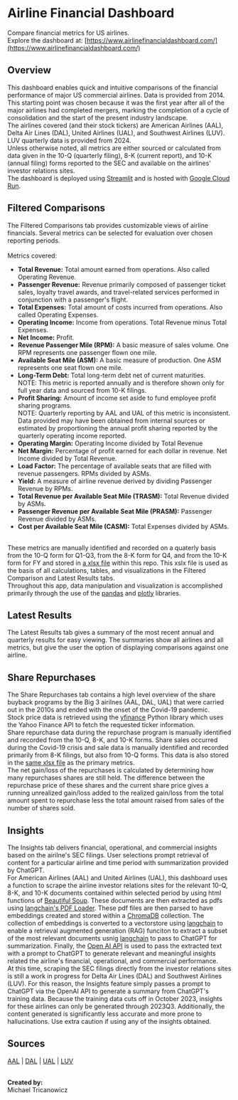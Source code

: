 # Airline Financial Dashboard
Compare financial metrics for US airlines.<br>
Explore the dashboard at: [https://www.airlinefinancialdashboard.com/](https://www.airlinefinancialdashboard.com/)

## Overview
This dashboard enables quick and intuitive comparisons of the financial performance of major US commercial airlines. Data is provided from 2014. This starting point was chosen because it was the first year after all of the major airlines had completed mergers, marking the completion of a cycle of consolidation and the start of the present industry landscape.<br>
The airlines covered (and their stock tickers) are American Airlines (AAL), Delta Air Lines (DAL), United Airlines (UAL), and Southwest Airlines (LUV). LUV quarterly data is provided from 2024.<br>
Unless otherwise noted, all metrics are either sourced or calculated from data given in the 10-Q (quarterly filing), 8-K (current report), and 10-K (annual filing) forms reported to the SEC and available on the airlines' investor relations sites.<br>
The dashboard is deployed using [Streamlit](https://streamlit.io/) and is hosted with [Google Cloud Run](https://cloud.google.com/run).

## Filtered Comparisons
The Filtered Comparisons tab provides customizable views of airline financials. Several metrics can be selected for evaluation over chosen reporting periods.<br>
<br>
Metrics covered:
- **Total Revenue:** Total amount earned from operations. Also called Operating Revenue.
- **Passenger Revenue:** Revenue primarily composed of passenger ticket sales, loyalty travel awards, and travel-related services performed in conjunction with a passenger's flight.
- **Total Expenses:** Total amount of costs incurred from operations. Also called Operating Expenses.
- **Operating Income:** Income from operations. Total Revenue minus Total Expenses.
- **Net Income:** Profit.
- **Revenue Passenger Mile (RPM):** A basic measure of sales volume. One RPM represents one passenger flown one mile.
- **Available Seat Mile (ASM):** A basic measure of production. One ASM represents one seat flown one mile.
- **Long-Term Debt:** Total long-term debt net of current maturities.<br>
    NOTE: This metric is reported annually and is therefore shown only for full year data and sourced from 10-K filings.
- **Profit Sharing:** Amount of income set aside to fund employee profit sharing programs.<br>
    NOTE: Quarterly reporting by AAL and UAL of this metric is inconsistent. Data provided may have been obtained from internal sources or estimated by proportioning the annual profit sharing reported by the quarterly operating income reported.
- **Operating Margin:** Operating Income divided by Total Revenue
- **Net Margin:** Percentage of profit earned for each dollar in revenue. Net Income divided by Total Revenue.
- **Load Factor:** The percentage of available seats that are filled with revenue passengers. RPMs divided by ASMs.
- **Yield:** A measure of airline revenue derived by dividing Passenger Revenue by RPMs.
- **Total Revenue per Available Seat Mile (TRASM):** Total Revenue divided by ASMs.
- **Passenger Revenue per Available Seat Mile (PRASM):** Passenger Revenue divided by ASMs.
- **Cost per Available Seat Mile (CASM):** Total Expenses divided by ASMs.
<br><br>

These metrics are manually identified and recorded on a quaterly basis from the 10-Q form for Q1-Q3, from the 8-K form for Q4, and from the 10-K form for FY and stored in [a xlsx file](https://github.com/mtricanowicz/airline_financials/blob/main/airline_financial_data.xlsx "airline_financial_data.xlsx") within this repo. This xslx file is used as the basis of all calculations, tables, and visualizations in the Filtered Comparison and Latest Results tabs.<br>
Throughout this app, data manipulation and visualization is accomplished primarily through the use of the [pandas](https://pandas.pydata.org/) and [plotly](https://plotly.com/python/) libraries.

## Latest Results
The Latest Results tab gives a summary of the most recent annual and quarterly results for easy viewing. The summaries show all airlines and all metrics, but give the user the option of displaying comparisons against one airline.<br>

## Share Repurchases
The Share Repurchases tab contains a high level overview of the share buyback programs by the Big 3 airilnes (AAL, DAL, UAL) that were carried out in the 2010s and ended with the onset of the Covid-19 pandemic.<br>
Stock price data is retrieved using the [yfinance](https://pypi.org/project/yfinance/) Python library which uses the Yahoo Finance API to fetch the requested ticker information.<br>
Share repurchase data during the repurchase program is manually identified and recorded from the 10-Q, 8-K, and 10-K forms. Share sales occurred during the Covid-19 crisis and sale data is manually identified and recorded primarily from 8-K filings, but also from 10-Q forms. This data is also stored in the [same xlsx file](https://github.com/mtricanowicz/airline_financials/blob/main/airline_financial_data.xlsx "airline_financial_data.xlsx") as the primary metrics.<br>
The net gain/loss of the repurchases is calculated by determining how many repurchases shares are still held. The difference between the repurchase price of these shares and the current share price gives a running unrealized gain/loss added to the realized gain/loss from the total amount spent to repurchase less the total amount raised from sales of the number of shares sold.

## Insights
The Insights tab delivers financial, operational, and commercial insights based on the airilne's SEC filings. User selections prompt retrieval of content for a particular airline and time period with summarization provided by ChatGPT.<br>
For American Airlines (AAL) and United Airlines (UAL), this dashboard uses a function to scrape the airline investor relations sites for the relevant 10-Q, 8-K, and 10-K documents contained within selected period by using html functions of [Beautiful Soup](https://beautiful-soup-4.readthedocs.io/en/latest/). These documents are then extracted as pdfs using [langchain's PDF Loader](https://python.langchain.com/docs/integrations/document_loaders/pypdfloader/ "PyPDFLoader"). These pdf files are then parsed to have embeddings created and stored within a [ChromaDB](https://docs.trychroma.com/docs/overview) collection. The collection of embeddings is converted to a vectorstore using [langchain](https://python.langchain.com/docs/concepts/vectorstores/ "Vector stores") to enable a retrieval augmented generation (RAG) funciton to extract a subset of the most relevant documents usnig [langchain](https://python.langchain.com/api_reference/core/retrievers/langchain_core.retrievers.BaseRetriever.html#langchain_core.retrievers.BaseRetriever, "BaseRetriever") to pass to ChatGPT for summarization. Finally, the [Open AI API](https://openai.com/api/) is used to pass the extracted text with a prompt to ChatGPT to generate relevant and meaningful insights related the airline's financial, operational, and commercial performance.<br>
At this time, scraping the SEC filings directly from the investor relations sites is still a work in progress for Delta Air Lines (DAL) and Southwest Airlines (LUV). For this reason, the Insights feature simply passes a prompt to ChatGPT via the OpenAI API to generate a summary from ChatGPT's training data. Because the training data cuts off in October 2023, insights for these airlines can only be generated through 2023Q3. Additionally, the content generated is significantly less accurate and more prone to hallucinations. Use extra caution if using any of the insights obtained. 

## Sources
[AAL](https://americanairlines.gcs-web.com/ "AAL IR") | [DAL](https://ir.delta.com/ "DAL IR") | [UAL](https://ir.united.com/ "UAL IR") | [LUV](https://www.southwestairlinesinvestorrelations.com/ "LUV IR")<br>
<br>


**Created by:**<br>
Michael Tricanowicz


